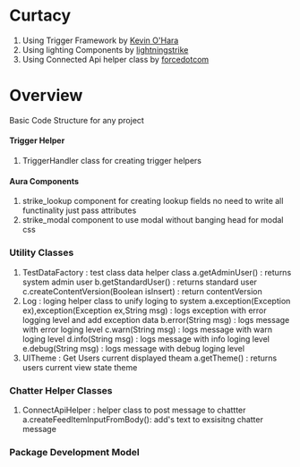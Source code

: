 # Curtacy

1. Using Trigger Framework by [Kevin O'Hara](https://github.com/kevinohara80/sfdc-trigger-framework)
2. Using lighting Components by [lightningstrike](https://github.com/appiphony/Strike-Components)
3. Using Connected Api helper class by [forcedotcom](https://github.com/forcedotcom/ConnectApiHelper)

# Overview

Basic Code Structure for any project

#### Trigger Helper

1. TriggerHandler class for creating trigger helpers

#### Aura Components

1. strike_lookup component for creating lookup fields no need to write all functinality just pass attributes
2. strike_modal component to use modal without banging head for modal css

### Utility Classes

1. TestDataFactory : test class data helper class
   a.getAdminUser() : returns system admin user
   b.getStandardUser() : returns standard user
   c.createContentVersion(Boolean isInsert) : return contentVersion
2. Log : loging helper class to unify loging to system
   a.exception(Exception ex),exception(Exception ex,String msg) : logs exception with error logging level and add exception data
   b.error(String msg) : logs message with error loging level
   c.warn(String msg) : logs message with warn loging level
   d.info(String msg) : logs message with info loging level
   e.debug(String msg) : logs message with debug loging level
3. UITheme : Get Users current displayed theam
   a.getTheme() : returns users current view state theme

### Chatter Helper Classes

1. ConnectApiHelper : helper class to post message to chattter
   a.createFeedItemInputFromBody(): add's text to exsisitng chatter message

### Package Development Model
